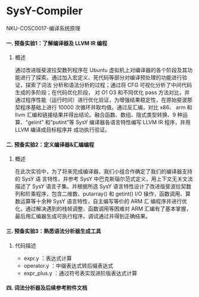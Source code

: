 # SysY-Compiler
NKU-COSC0017-编译系统原理



#### 一. 预备实验1：了解编译器及 LLVM IR 编程

1. 概述

   通过改进版斐波拉契数列程序在 Ubuntu 虚拟机上对编译器的各个阶段及其功能进行了探索。通过加入宏定义、死代码等部分对编译预处理的功能进行验证，探索了词法 分析和语法分析的过程；通过将 CFG 可视化分析了中间代码生成的多阶段；在代码优化阶段， 对 O1 O3 和不同优化 pass 方法对比，并通过程序性能（运行时间）进行优化验证，为增强结果稳定性，在原始斐波那契程序基础上进行 10000 次循环并取均值。通过反汇编，对比 x86、 arm 和 llvm 汇编和链接结果并得出结论。融合函数、数组、隐式类型转换、9 种运算、“geiint” 和“putint”等 SysY 编译器各语言特性编写 LLVM IR 程序，并用 LLVM 编译成目标程序并 成功执行验证。



#### 二. 预备实验2：定义编译器&汇编编程

1. 概述

   在此次实验中，为了将来完成编译器，我们小组合作确定了我们的编译器支持的 SysY 语 言特性，并参考 SysY 中巴克斯瑙尔范式定义，用上下文无关文法描述了 SysY 语言子集。并根据所选 SysY 语言特性设计了改进版斐波拉契数列和阶乘程序，包含二维数、putarray() 和 getint()  I/O 操作，函数调用、算数运算等十余种 SysY 语言特性，自主编写等价的 ARM 汇 编程序并进行优化，通过解决遇到的栈帧调整、函数调用等困难对 ARM 汇编有了基本掌握， 最后用汇编器生成可执行程序，调试通过并得到正确结果。



#### 三. 预备实验3：熟悉语法分析器生成工具

1. 代码描述

   + expr.y ：表达式计算
   + operator.y ：中缀表达式转后缀表达式
   + expr_plus.y ：通过符号表实现进阶版表达式计算




#### 四. 词法分析器及后续参考附件文档



